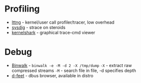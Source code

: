 # Profiling

* [lttng](http://lttng.org/) - kernel/user call profiler/tracer, low overhead
* [sysdig](http://www.sysdig.org) - strace on steroids
* [kernelshark](http://people.redhat.com/srostedt/kernelshark/HTML/) - graphical trace-cmd viewer

# Debug
* [Binwalk](http://binwalk.org/) - `binwalk -e -M -d 2 -X /tmp/dump` `-X` - extract raw compressed streams `-M` - search file in file, -d specifies depth
* [d-feet](https://wiki.gnome.org/action/show/Apps/DFeet?action=show&redirect=DFeet) - dbus browser, available in distro
